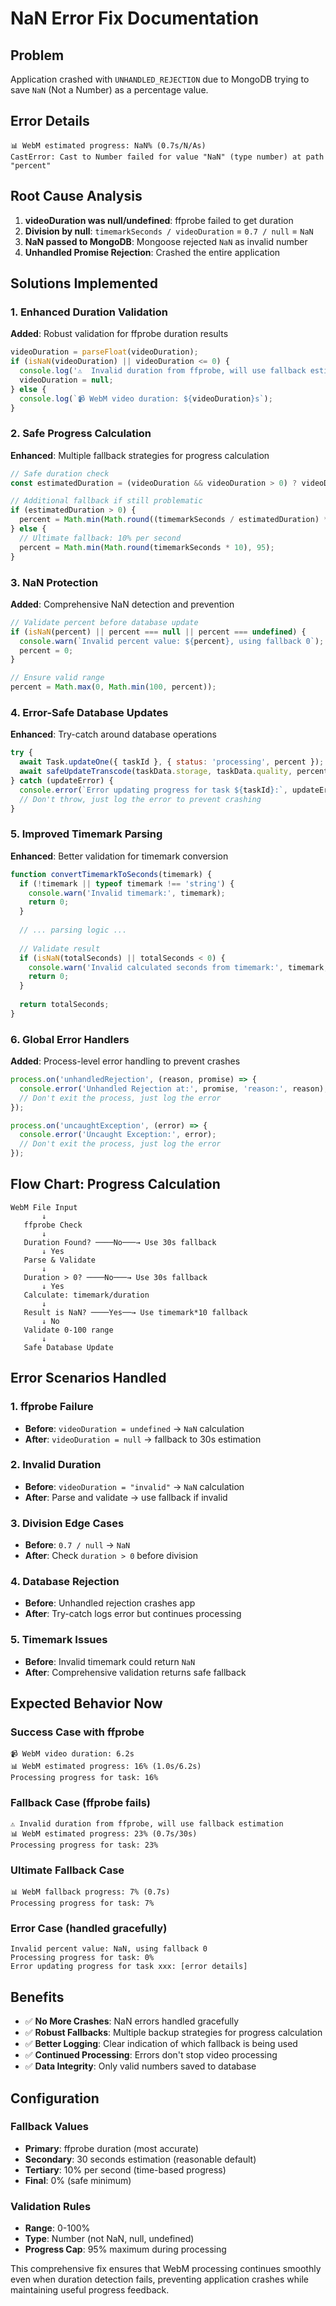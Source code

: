 # NaN Error Fix Documentation

## Problem
Application crashed with `UNHANDLED_REJECTION` due to MongoDB trying to save `NaN` (Not a Number) as a percentage value.

## Error Details
```
📊 WebM estimated progress: NaN% (0.7s/N/As)
CastError: Cast to Number failed for value "NaN" (type number) at path "percent"
```

## Root Cause Analysis
1. **videoDuration was null/undefined**: ffprobe failed to get duration
2. **Division by null**: `timemarkSeconds / videoDuration` = `0.7 / null` = `NaN`
3. **NaN passed to MongoDB**: Mongoose rejected `NaN` as invalid number
4. **Unhandled Promise Rejection**: Crashed the entire application

## Solutions Implemented

### 1. Enhanced Duration Validation
**Added**: Robust validation for ffprobe duration results
```javascript
videoDuration = parseFloat(videoDuration);
if (isNaN(videoDuration) || videoDuration <= 0) {
  console.log('⚠️  Invalid duration from ffprobe, will use fallback estimation');
  videoDuration = null;
} else {
  console.log(`📹 WebM video duration: ${videoDuration}s`);
}
```

### 2. Safe Progress Calculation
**Enhanced**: Multiple fallback strategies for progress calculation
```javascript
// Safe duration check
const estimatedDuration = (videoDuration && videoDuration > 0) ? videoDuration : 30;

// Additional fallback if still problematic
if (estimatedDuration > 0) {
  percent = Math.min(Math.round((timemarkSeconds / estimatedDuration) * 100), 95);
} else {
  // Ultimate fallback: 10% per second
  percent = Math.min(Math.round(timemarkSeconds * 10), 95);
}
```

### 3. NaN Protection
**Added**: Comprehensive NaN detection and prevention
```javascript
// Validate percent before database update
if (isNaN(percent) || percent === null || percent === undefined) {
  console.warn(`Invalid percent value: ${percent}, using fallback 0`);
  percent = 0;
}

// Ensure valid range
percent = Math.max(0, Math.min(100, percent));
```

### 4. Error-Safe Database Updates
**Enhanced**: Try-catch around database operations
```javascript
try {
  await Task.updateOne({ taskId }, { status: 'processing', percent });
  await safeUpdateTranscode(taskData.storage, taskData.quality, percent);
} catch (updateError) {
  console.error(`Error updating progress for task ${taskId}:`, updateError);
  // Don't throw, just log the error to prevent crashing
}
```

### 5. Improved Timemark Parsing
**Enhanced**: Better validation for timemark conversion
```javascript
function convertTimemarkToSeconds(timemark) {
  if (!timemark || typeof timemark !== 'string') {
    console.warn('Invalid timemark:', timemark);
    return 0;
  }
  
  // ... parsing logic ...
  
  // Validate result
  if (isNaN(totalSeconds) || totalSeconds < 0) {
    console.warn('Invalid calculated seconds from timemark:', timemark, '→', totalSeconds);
    return 0;
  }
  
  return totalSeconds;
}
```

### 6. Global Error Handlers
**Added**: Process-level error handling to prevent crashes
```javascript
process.on('unhandledRejection', (reason, promise) => {
  console.error('Unhandled Rejection at:', promise, 'reason:', reason);
  // Don't exit the process, just log the error
});

process.on('uncaughtException', (error) => {
  console.error('Uncaught Exception:', error);
  // Don't exit the process, just log the error
});
```

## Flow Chart: Progress Calculation

```
WebM File Input
       ↓
   ffprobe Check
       ↓
   Duration Found? ────No───→ Use 30s fallback
       ↓ Yes
   Parse & Validate
       ↓
   Duration > 0? ────No───→ Use 30s fallback
       ↓ Yes
   Calculate: timemark/duration
       ↓
   Result is NaN? ────Yes──→ Use timemark*10 fallback
       ↓ No
   Validate 0-100 range
       ↓
   Safe Database Update
```

## Error Scenarios Handled

### 1. ffprobe Failure
- **Before**: `videoDuration = undefined` → `NaN` calculation
- **After**: `videoDuration = null` → fallback to 30s estimation

### 2. Invalid Duration
- **Before**: `videoDuration = "invalid"` → `NaN` calculation  
- **After**: Parse and validate → use fallback if invalid

### 3. Division Edge Cases
- **Before**: `0.7 / null` → `NaN`
- **After**: Check `duration > 0` before division

### 4. Database Rejection
- **Before**: Unhandled rejection crashes app
- **After**: Try-catch logs error but continues processing

### 5. Timemark Issues
- **Before**: Invalid timemark could return `NaN`
- **After**: Comprehensive validation returns safe fallback

## Expected Behavior Now

### Success Case with ffprobe
```
📹 WebM video duration: 6.2s
📊 WebM estimated progress: 16% (1.0s/6.2s)
Processing progress for task: 16%
```

### Fallback Case (ffprobe fails)
```
⚠️ Invalid duration from ffprobe, will use fallback estimation
📊 WebM estimated progress: 23% (0.7s/30s)
Processing progress for task: 23%
```

### Ultimate Fallback Case
```
📊 WebM fallback progress: 7% (0.7s)
Processing progress for task: 7%
```

### Error Case (handled gracefully)
```
Invalid percent value: NaN, using fallback 0
Processing progress for task: 0%
Error updating progress for task xxx: [error details]
```

## Benefits

- ✅ **No More Crashes**: NaN errors handled gracefully
- ✅ **Robust Fallbacks**: Multiple backup strategies for progress calculation
- ✅ **Better Logging**: Clear indication of which fallback is being used
- ✅ **Continued Processing**: Errors don't stop video processing
- ✅ **Data Integrity**: Only valid numbers saved to database

## Configuration

### Fallback Values
- **Primary**: ffprobe duration (most accurate)
- **Secondary**: 30 seconds estimation (reasonable default)
- **Tertiary**: 10% per second (time-based progress)
- **Final**: 0% (safe minimum)

### Validation Rules
- **Range**: 0-100%
- **Type**: Number (not NaN, null, undefined)
- **Progress Cap**: 95% maximum during processing

This comprehensive fix ensures that WebM processing continues smoothly even when duration detection fails, preventing application crashes while maintaining useful progress feedback.
